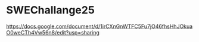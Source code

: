 # SWEChallange25
https://docs.google.com/document/d/1irCXnGnWTFC5Fu7jO46fhsHhJOkuaO0weCTh4Vw56n8/edit?usp=sharing
